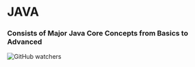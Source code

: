 # JAVA

### Consists of Major Java Core Concepts from Basics to Advanced
![GitHub watchers](https://img.shields.io/github/watchers/psmohammedali/JAVA?style=flat-square)
